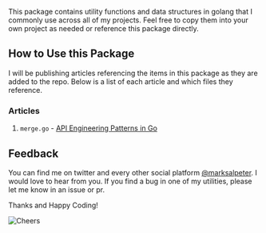 This package contains utility functions and data structures in golang that I commonly use across all of my projects. Feel free to copy them into your own project as needed or reference this package directly. 

## How to Use this Package
I will be publishing articles referencing the items in this package as they are added to the repo. Below is a list of each article and which files they reference.

### Articles
1. `merge.go` - [API Engineering Patterns in Go](#)

## Feedback
You can find me on twitter and every other social platform [@marksalpeter](https://twitter.com/marksalpeter). I would love to hear from you. If you find a bug in one of my utilities, please let me know in an issue or pr. 

Thanks and Happy Coding!

![Cheers](https://i.giphy.com/media/g9582DNuQppxC/giphy-downsized.gif)
